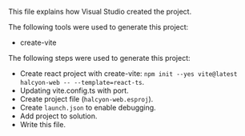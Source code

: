 This file explains how Visual Studio created the project.

The following tools were used to generate this project:
- create-vite

The following steps were used to generate this project:
- Create react project with create-vite: `npm init --yes vite@latest halcyon-web -- --template=react-ts`.
- Updating vite.config.ts with port.
- Create project file (`halcyon-web.esproj`).
- Create `launch.json` to enable debugging.
- Add project to solution.
- Write this file.
